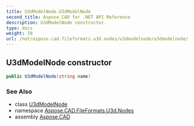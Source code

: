 ```yaml
---
title: U3dModelNode.U3dModelNode
second_title: Aspose.CAD for .NET API Reference
description: U3dModelNode constructor. 
type: docs
weight: 10
url: /net/aspose.cad.fileformats.u3d.nodes/u3dmodelnode/u3dmodelnode/
---
```

## U3dModelNode constructor

```csharp
public U3dModelNode(string name)
```

### See Also

* class [U3dModelNode](../)
* namespace [Aspose.CAD.FileFormats.U3d.Nodes](../../u3dmodelnode/)
* assembly [Aspose.CAD](../../../)


